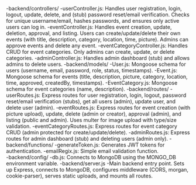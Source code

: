 
-backend/controllers/
-userController.js: Handles user registration, login, logout, update, delete, and (stub) password reset/email verification. Checks for unique username/email, hashes passwords, and ensures only active users can log in.
-eventController.js: Handles event creation, update, deletion, approval, and listing. Users can create/update/delete their own events (with title, description, category, location, time, picture). Admins can approve events and delete any event.
-eventCategoryController.js: Handles CRUD for event categories. Only admins can create, update, or delete categories.
-adminController.js: Handles admin dashboard (stub) and allows admins to delete users.
-backend/models/
-User.js: Mongoose schema for users (username, email, password, role, status, timestamps).
-Event.js: Mongoose schema for events (title, description, picture, category, location, time, approved, createdBy, timestamps).
-EventCategory.js: Mongoose schema for event categories (name, description).
-backend/routes/
-userRoutes.js: Express routes for user registration, login, logout, password reset/email verification (stubs), get all users (admin), update user, and delete user (admin).
-eventRoutes.js: Express routes for event creation (with picture upload), update, delete (admin or creator), approval (admin), and listing (public and admin). Uses multer for image upload with type/size validation.
-eventCategoryRoutes.js: Express routes for event category CRUD (admin protected for create/update/delete).
-adminRoutes.js: Express routes for admin dashboard (stub) and deleting users (admin only).
-backend/functions/
-generateToken.js: Generates JWT tokens for authentication.
-emailRegix.js: Simple email validation function.\
-backend/config/
-db.js: Connects to MongoDB using the MONGO_DB environment variable.
-backend/server.js
-Main backend entry point. Sets up Express, connects to MongoDB, configures middleware (CORS, morgan, cookie-parser), serves static uploads, and mounts all routes.
